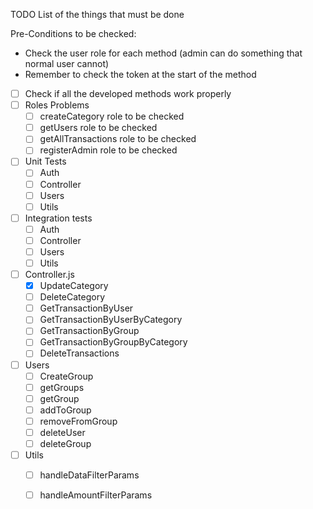 TODO List of the things that must be done

Pre-Conditions to be checked:
- Check the user role for each method (admin can do something that normal user cannot)
- Remember to check the token at the start of the method

- [ ] Check if all the developed methods work properly
- [ ] Roles Problems 
  - [ ] createCategory role to be checked
  - [ ] getUsers role to be checked
  - [ ] getAllTransactions role to be checked
  - [ ] registerAdmin role to be checked
- [ ] Unit Tests
  - [ ] Auth
  - [ ] Controller
  - [ ] Users
  - [ ] Utils
- [ ] Integration tests
  - [ ] Auth
  - [ ] Controller
  - [ ] Users
  - [ ] Utils
- [ ] Controller.js
  - [X] UpdateCategory
  - [ ] DeleteCategory
  - [ ] GetTransactionByUser
  - [ ] GetTransactionByUserByCategory
  - [ ] GetTransactionByGroup
  - [ ] GetTransactionByGroupByCategory
  - [ ] DeleteTransactions
- [ ] Users
  - [ ] CreateGroup
  - [ ] getGroups
  - [ ] getGroup
  - [ ] addToGroup
  - [ ] removeFromGroup
  - [ ] deleteUser
  - [ ] deleteGroup
- [ ] Utils
  - [ ] handleDataFilterParams
  - [ ] handleAmountFilterParams

